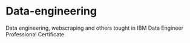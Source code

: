 # Data-engineering
Data engineering, webscraping and others tought in IBM Data Engineer Professional Certificate
